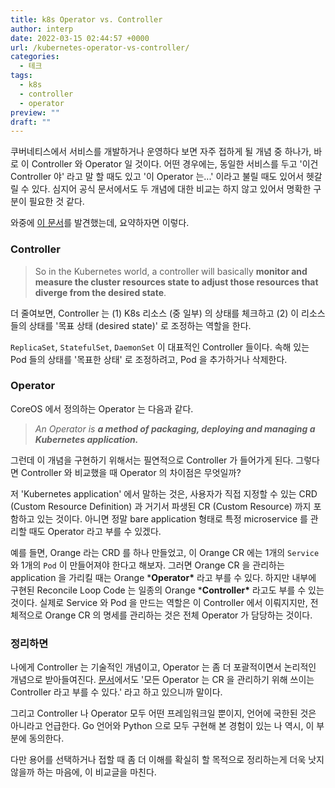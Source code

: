```yaml
---
title: k8s Operator vs. Controller
author: interp
date: 2022-03-15 02:44:57 +0000
url: /kubernetes-operator-vs-controller/
categories:
  - 테크
tags:
  - k8s
  - controller
  - operator
preview: ""
draft: ""
---
```

쿠버네티스에서 서비스를 개발하거나 운영하다 보면 자주 접하게 될 개념 중 하나가, 바로 이 Controller 와 Operator 일 것이다. 어떤 경우에는, 동일한 서비스를 두고 '이건 Controller 야' 라고 말 할 때도 있고 '이 Operator 는...' 이라고 불릴 때도 있어서 헷갈릴 수 있다. 심지어 공식 문서에서도 두 개념에 대한 비교는 하지 않고 있어서 명확한 구분이 필요한 것 같다.

와중에 [이 문서](https://blog.marcnuri.com/kubernetes-operator-vs-controller)를 발견했는데, 요약하자면 이렇다.

### Controller

> So in the Kubernetes world, a controller will basically **monitor and measure the cluster resources state to adjust those resources that diverge from the desired state**.

더 줄여보면, Controller 는 (1) K8s 리소스 (중 일부) 의 상태를 체크하고 (2) 이 리소스들의 상태를 '목표 상태 (desired state)' 로 조정하는 역할을 한다.

`ReplicaSet`, `StatefulSet`, `DaemonSet` 이 대표적인 Controller 들이다. 속해 있는 Pod 들의 상태를 '목표한 상태' 로 조정하려고, Pod 을 추가하거나 삭제한다.

### Operator

CoreOS 에서 정의하는 Operator 는 다음과 같다.

> *An Operator is **a method of packaging, deploying and managing a Kubernetes application.***

그런데 이 개념을 구현하기 위해서는 필연적으로 Controller 가 들어가게 된다. 그렇다면 Controller 와 비교했을 때 Operator 의 차이점은 무엇일까?

저 'Kubernetes application' 에서 말하는 것은, 사용자가 직접 지정할 수 있는 CRD (Custom Resource Definition) 과 거기서 파생된 CR (Custom Resource) 까지 포함하고 있는 것이다. 아니면 정말 bare application 형태로 특정 microservice 를 관리할 때도 Operator 라고 부를 수 있겠다.

예를 들면, Orange 라는 CRD 를 하나 만들었고, 이 Orange CR 에는 1개의 `Service` 와 1개의 `Pod` 이 만들어져야 한다고 해보자. 그러면 Orange CR 을 관리하는 application 을 가리킬 때는 Orange ***Operator\*** 라고 부를 수 있다. 하지만 내부에 구현된 Reconcile Loop Code 는 일종의 Orange ***Controller\*** 라고도 부를 수 있는 것이다. 실제로 Service 와 Pod 을 만드는 역할은 이 Controller 에서 이뤄지지만, 전체적으로 Orange CR 의 명세를 관리하는 것은 전체 Operator 가 담당하는 것이다.

### 정리하면

나에게 Controller 는 기술적인 개념이고, Operator 는 좀 더 포괄적이면서 논리적인 개념으로 받아들여진다. [문서](https://blog.marcnuri.com/kubernetes-operator-vs-controller)에서도 '모든 Operator 는 CR 을 관리하기 위해 쓰이는 Controller 라고 부를 수 있다.' 라고 하고 있으니까 말이다.

그리고 Controller 나 Operator 모두 어떤 프레임워크일 뿐이지, 언어에 국한된 것은 아니라고 언급한다. Go 언어와 Python 으로 모두 구현해 본 경험이 있는 나 역시, 이 부분에 동의한다. 

다만 용어를 선택하거나 접할 때 좀 더 이해를 확실히 할 목적으로 정리하는게 더욱 낫지 않을까 하는 마음에, 이 비교글을 마친다.